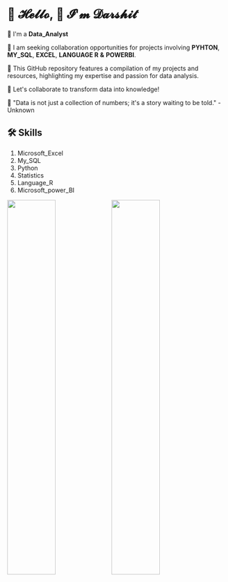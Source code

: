 
# 🌸 𝓗𝓮𝓵𝓵𝓸, 🍬 𝓘'𝓶 𝓓𝓪𝓻𝓼𝓱𝓲𝓽

🌱  I'm a **Data_Analyst**

💞️  I am seeking collaboration opportunities for projects involving 
          **PYHTON**, **MY_SQL**, **EXCEL**, **LANGUAGE R** **&** **POWERBI**. 

🌱  This GitHub repository features a compilation of my projects and resources, highlighting my expertise and passion for data analysis. 

👀  Let's collaborate to transform data into knowledge!

💞️  "Data is not just a collection of numbers; it's a story waiting to be told." - Unknown

## 🛠 Skills

1. Microsoft_Excel
2. My_SQL
3. Python
4. Statistics
5. Language_R
6. Microsoft_power_BI


<img align="left" width="47%" src="https://github-readme-stats.vercel.app/api?username=DarshitDoesAnalysis&show_icons=true&theme=radical"/>

<img align="left" width="47%" src="https://github-readme-stats.vercel.app/api/top-langs/?username=DarshitDoesAnalysis&layout=compact"/>

